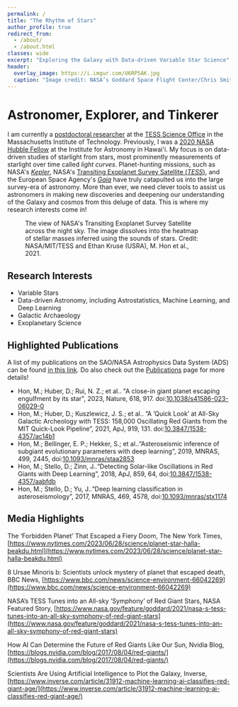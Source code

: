 ```yaml
---
permalink: /
title: "The Rhythm of Stars"
author_profile: true
redirect_from: 
  - /about/
  - /about.html
classes: wide
excerpt: "Exploring the Galaxy with Data-driven Variable Star Science"
header:
  overlay_image: https://i.imgur.com/U6RP5AK.jpg
  caption: "Image credit: NASA’s Goddard Space Flight Center/Chris Smith (KBRwyle)"
---
```



Astronomer, Explorer, and Tinkerer
======
I am currently a [postdoctoral researcher](https://space.mit.edu/people/marc-hon/) at the [TESS Science Office](https://tess.mit.edu/) in the Massachusetts Institute of Technology. Previously, I was a [2020 NASA Hubble Fellow](https://www.stsci.edu/stsci-research/fellowships/nasa-hubble-fellowship-program/2020-nhfp-fellows?fbclid=IwAR2BAuH-GNrXdjNEz7NGGZtm8Px7qh-lCTyiUYyvL1LA-FbdBRtwHApWpgA#section-d9c9b807-4923-4a97-892c-a971f90a2b55) at the Institute for Astronomy in Hawai'i. My focus is on data-driven studies of starlight from stars, most prominently measurements of starlight over time called _light curves_. Planet-hunting missions, such as NASA's [_Kepler_](https://www.nasa.gov/mission_pages/kepler/main/index.html), NASA's [Transiting Exoplanet Survey Satellite (_TESS_)](https://www.nasa.gov/tess-transiting-exoplanet-survey-satellite), and the European Space Agency's [_Gaia_](https://www.esa.int/Science_Exploration/Space_Science/Gaia) have truly catapulted us into the large survey-era of astronomy. More than ever, we need clever tools to assist us astronomers in making new discoveries and deepening our understanding of the Galaxy and cosmos from this deluge of data. This is where my research interests come in!



<figure style="width: 400px" class="align-right">
  <img src="{{ site.url }}{{ site.baseurl }}/images/TESS_Survey.gif" alt="">
  <figcaption>The view of NASA's Transiting Exoplanet Survey Satellite across the night sky. The image dissolves into the heatmap of stellar masses inferred using the sounds of stars. Credit: NASA/MIT/TESS and Ethan Kruse (USRA), M. Hon et al., 2021. </figcaption>
</figure> 


Research Interests
------
* Variable Stars
* Data-driven Astronomy, including Astrostatistics, Machine Learning, and Deep Learning
* Galactic Archaeology
* Exoplanetary Science
<!-- [Publication List in my CV](https://mtyhon.github.io/files/Academic_CV.pdf)  -->

Highlighted Publications
------
A list of my publications on the SAO/NASA Astrophysics Data System (ADS) can be found [in this link](https://ui.adsabs.harvard.edu/search/q=orcid%3A0000-0003-2400-6960&sort=date+desc). Do also check out the [Publications](https://mtyhon.github.io/publications/) page for more details!
* Hon, M.; Huber, D.; Rui, N. Z.; et al.. "A close-in giant planet escaping engulfment by its star", 2023, Nature, 618, 917. doi:[10.1038/s41586-023-06029-0](https://www.nature.com/articles/s41586-023-06029-0)
* Hon, M.; Huber, D.; Kuszlewicz, J. S.; et al.. ”A ’Quick Look’ at All-Sky Galactic Archeology with TESS: 158,000 Oscillating Red Giants from the MIT Quick-Look Pipeline”, 2021, ApJ, 919, 131. doi:[10.3847/1538-4357/ac14b1](https://doi.org/10.3847/1538-4357/ac14b1)
* Hon, M.; Bellinger, E. P.; Hekker, S.; et al..“Asteroseismic inference of subgiant evolutionary parameters with deep learning”, 2019, MNRAS, 499, 2445, doi:[10.1093/mnras/staa2853](https://doi.org/10.1093/mnras/staa2853)
* Hon, M.; Stello, D.; Zinn, J..“Detecting Solar-like Oscillations in Red Giants with Deep Learning”, 2018, ApJ, 859, 64, doi:[10.3847/1538-4357/aabfdb](https://doi.org/10.3847/1538-4357/aabfdb)
* Hon, M.; Stello, D.; Yu, J..“Deep learning classification in asteroseismology”, 2017, MNRAS, 469, 4578, doi:[10.1093/mnras/stx1174](10.1093/mnras/stx1174)

Media Highlights
------

The ‘Forbidden Planet’ That Escaped a Fiery Doom, The New York Times, [https://www.nytimes.com/2023/06/28/science/planet-star-halla-beakdu.html](https://www.nytimes.com/2023/06/28/science/planet-star-halla-beakdu.html)

8 Ursae Minoris b: Scientists unlock mystery of planet that escaped death, BBC News, [https://www.bbc.com/news/science-environment-66042269](https://www.bbc.com/news/science-environment-66042269)

NASA’s TESS Tunes into an All-sky ‘Symphony’ of Red Giant Stars, NASA Featured Story, [https://www.nasa.gov/feature/goddard/2021/nasa-s-tess-tunes-into-an-all-sky-symphony-of-red-giant-stars](https://www.nasa.gov/feature/goddard/2021/nasa-s-tess-tunes-into-an-all-sky-symphony-of-red-giant-stars)

How AI Can Determine the Future of Red Giants Like Our Sun, Nvidia Blog, [https://blogs.nvidia.com/blog/2017/08/04/red-giants/](https://blogs.nvidia.com/blog/2017/08/04/red-giants/)

Scientists Are Using Artificial Intelligence to Plot the Galaxy, Inverse, [https://www.inverse.com/article/31912-machine-learning-ai-classifies-red-giant-age/](https://www.inverse.com/article/31912-machine-learning-ai-classifies-red-giant-age/)


